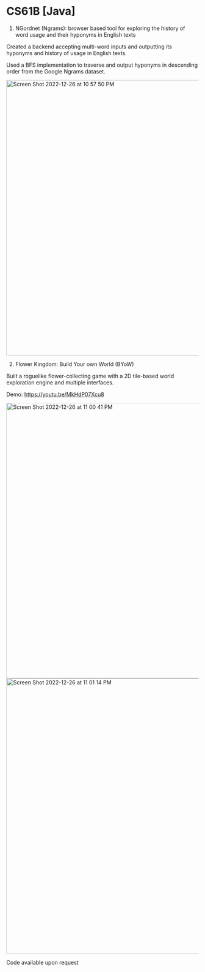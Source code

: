 # CS61B [Java]
1. NGordnet (Ngrams): browser based tool for exploring the history of word usage and their hyponyms in English texts 

Created a backend accepting multi-word inputs and outputting its hyponyms and history of usage in English texts.

Used a BFS implementation to traverse and output hyponyms in descending order from the Google Ngrams dataset.


<img width="720" alt="Screen Shot 2022-12-26 at 10 57 50 PM" src="https://user-images.githubusercontent.com/96752275/209629508-2d048325-bc6c-4ab1-b15b-0e4416b9d0a0.png">



2. Flower Kingdom: Build Your own World (BYoW)

Built a roguelike flower-collecting game with a 2D tile-based world exploration engine and multiple interfaces.

Demo: https://youtu.be/MkHdP07Xcu8

<img width="720" alt="Screen Shot 2022-12-26 at 11 00 41 PM" src="https://user-images.githubusercontent.com/96752275/209629561-84a04e19-415c-4dc0-af0f-21cbe1836615.png">

<img width="720" alt="Screen Shot 2022-12-26 at 11 01 14 PM" src="https://user-images.githubusercontent.com/96752275/209629535-ba3eb5d4-6102-41da-a81a-836d9cbbf236.png">

Code available upon request
